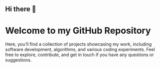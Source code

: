 ## Hi there 👋
# Welcome to my GitHub Repository
Here, you’ll find a collection of projects showcasing my work, including software development, algorithms, and various coding experiments. Feel free to explore, contribute, and get in touch if you have any questions or suggestions.
<!--
**Anchal82-del/Anchal82-del** is a ✨ _special_ ✨ repository because its `README.md` (this file) appears on your GitHub profile.

Here are some ideas to get you started:

- 🔭 I’m currently working on ...
- 🌱 I’m currently learning ...
- 👯 I’m looking to collaborate on ...
- 🤔 I’m looking for help with ...
- 💬 Ask me about ...
- 📫 How to reach me: ...
- 😄 Pronouns: ...
- ⚡ Fun fact: ...
-->
